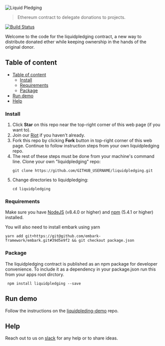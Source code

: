 ![Liquid Pledging](readme-header.png)

> Ethereum contract to delegate donations to projects.

[![Build Status](https://travis-ci.org/Giveth/liquidpledging.svg?branch=master)](https://travis-ci.org/Giveth/liquidpledging)

Welcome to the code for the liquidpledging contract, a new way to distribute donated ether while keeping ownership in the hands of the original donor.

## Table of content

- [Table of content](#table-of-content)
  - [Install](#install)
  - [Requirements](#requirements)
  - [Package](#package)
- [Run demo](#run-demo)
- [Help](#help)

### Install
1. Click **Star** on this repo near the top-right corner of this web page (if you want to).
2. Join our [Riot](http://join.giveth.io) if you haven't already.
3. Fork this repo by clicking **Fork** button in top-right corner of this web page. Continue to follow instruction steps from your own liquidpledging repo.
5. The rest of these steps must be done from your machine's command line. Clone your own "liquidpledging" repo: 
    ```
    git clone https://github.com/GITHUB_USERNAME/liquidpledging.git
    ```
6. Change directories to liquidpledging:
    ```
    cd liquidpledging
    ```

### Requirements
Make sure you have [NodeJS](https://nodejs.org/) (v8.4.0 or higher) and [npm](https://www.npmjs.com/) (5.4.1 or higher) installed.

You will also need to install embark using yarn

```
yarn add git+https://git@github.com/embark-framework/embark.git#39d5e9f2 && git checkout package.json
```

### Package
The liquidpledging contract is published as an npm package for developer convenience. To include it as a dependency in your package.json run this from your apps root dirctory.
```
 npm install liquidpledging --save
```

## Run demo
Follow the instructions on the [liquidpleding-demo](https://github.com/ojones/liquidpledging-demo) repo.
 
## Help
Reach out to us on [slack](http://slack.giveth.io) for any help or to share ideas.
